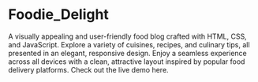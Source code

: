 # Foodie_Delight
A visually appealing and user-friendly food blog crafted with HTML, CSS, and JavaScript. Explore a variety of cuisines, recipes, and culinary tips, all presented in an elegant, responsive design. Enjoy a seamless experience across all devices with a clean, attractive layout inspired by popular food delivery platforms. Check out the live demo here.
